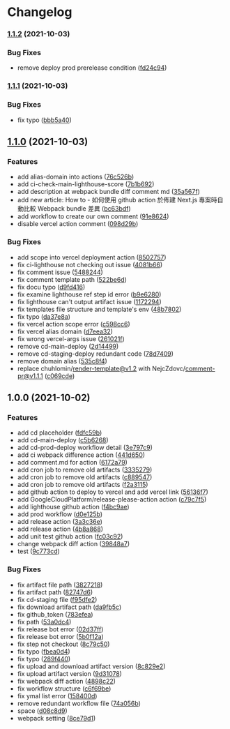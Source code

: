 # Changelog

### [1.1.2](https://www.github.com/EiffelFly/summerbud-main-site/compare/v1.1.1...v1.1.2) (2021-10-03)


### Bug Fixes

* remove deploy prod prerelease condition ([fd24c94](https://www.github.com/EiffelFly/summerbud-main-site/commit/fd24c9477953f0279acb47d1691ed3173a8572a7))

### [1.1.1](https://www.github.com/EiffelFly/summerbud-main-site/compare/v1.1.0...v1.1.1) (2021-10-03)


### Bug Fixes

* fix typo ([bbb5a40](https://www.github.com/EiffelFly/summerbud-main-site/commit/bbb5a40e54874224daaed1dc75507f42ff563b4d))

## [1.1.0](https://www.github.com/EiffelFly/summerbud-main-site/compare/v1.0.0...v1.1.0) (2021-10-03)


### Features

* add alias-domain into actions ([76c526b](https://www.github.com/EiffelFly/summerbud-main-site/commit/76c526bc71e6ef1a2ab34c3ae9046814cd0060af))
* add ci-check-main-lighthouse-score ([7b1b692](https://www.github.com/EiffelFly/summerbud-main-site/commit/7b1b692c169875cea514b01dcd3c4c9bdf10832d))
* add description at webpack bundle diff comment md ([35a567f](https://www.github.com/EiffelFly/summerbud-main-site/commit/35a567f7d887577f1bcb36768d3944bef316dcf1))
* add new article: How to - 如何使用 github action 於佈建 Next.js 專案時自動比較 Webpack bundle 差異 ([bc63bdf](https://www.github.com/EiffelFly/summerbud-main-site/commit/bc63bdfdda24ae7d7ab137f055af68beb780afe9))
* add workflow to create our own comment ([91e8624](https://www.github.com/EiffelFly/summerbud-main-site/commit/91e8624d59ce3725c7790c2bce69d55d6de3ec9c))
* disable vercel action comment ([098d29b](https://www.github.com/EiffelFly/summerbud-main-site/commit/098d29b3ae1dfe51ef5b2e4fda29c358a770f313))


### Bug Fixes

* add scope into vercel deployment action ([8502757](https://www.github.com/EiffelFly/summerbud-main-site/commit/8502757e709c837c0d6cc974dfadd5bb7b261474))
* fix ci-lighthouse not checking out issue ([4081b66](https://www.github.com/EiffelFly/summerbud-main-site/commit/4081b66cce8476b9b49e9557ab64c649475d91ae))
* fix comment issue ([5488244](https://www.github.com/EiffelFly/summerbud-main-site/commit/54882440d8a43b625dcf8776f6eae956773c16d7))
* fix comment template path ([522be6d](https://www.github.com/EiffelFly/summerbud-main-site/commit/522be6d5e816feab4a2b73aac8a0cd88b3287dc6))
* fix docu typo ([d9fd416](https://www.github.com/EiffelFly/summerbud-main-site/commit/d9fd4163b6c202b35d05a178d57efef9aff404c0))
* fix examine lighthouse ref step id error ([b9e6280](https://www.github.com/EiffelFly/summerbud-main-site/commit/b9e628044977fe1d9972ac48d85193878672c686))
* fix lighthouse can't output artifact issue ([1172294](https://www.github.com/EiffelFly/summerbud-main-site/commit/117229444e8ee1260fc74b3d3f0ea74a96e063ca))
* fix templates file structure and template's env ([48b7802](https://www.github.com/EiffelFly/summerbud-main-site/commit/48b7802a1a51651ad3b90c97ef869fb9b03f444a))
* fix typo ([da37e8a](https://www.github.com/EiffelFly/summerbud-main-site/commit/da37e8a4583bca0117034399b31227a374afa094))
* fix vercel action scope error ([c598cc6](https://www.github.com/EiffelFly/summerbud-main-site/commit/c598cc6b59cc6f1fdf8b202a5cb25e28fa8a975d))
* fix vercel alias domain ([d7eea32](https://www.github.com/EiffelFly/summerbud-main-site/commit/d7eea3296f3c72a1013c67a5408d1d961f565dac))
* fix wrong vercel-args issue ([261021f](https://www.github.com/EiffelFly/summerbud-main-site/commit/261021f81a17a6775d5cbe3302efea1b5a9a1ebd))
* remove cd-main-deploy ([2d14499](https://www.github.com/EiffelFly/summerbud-main-site/commit/2d144990691f14811a454ae1a595aa3d6d8cdc83))
* remove cd-staging-deploy redundant code ([78d7409](https://www.github.com/EiffelFly/summerbud-main-site/commit/78d7409519bdf347d5b36a34d6dd3e12898002e4))
* remove domain alias ([535c8f4](https://www.github.com/EiffelFly/summerbud-main-site/commit/535c8f43fc33e62e4f8134251a0ab9dc217d8b56))
* replace chuhlomin/render-template@v1.2 with NejcZdovc/comment-pr@v1.1.1 ([c069cde](https://www.github.com/EiffelFly/summerbud-main-site/commit/c069cde36037c2378067b53f47ac3516c893787a))

## 1.0.0 (2021-10-02)


### Features

* add cd placeholder ([fdfc59b](https://www.github.com/EiffelFly/summerbud-main-site/commit/fdfc59b8f28bba3a4d37bbdc9c02d41a5beab1c3))
* add cd-main-deploy ([c5b6268](https://www.github.com/EiffelFly/summerbud-main-site/commit/c5b6268050b09b56780da28c2bc76f81aa7a220f))
* add cd-prod-deploy workflow detail ([3e797c9](https://www.github.com/EiffelFly/summerbud-main-site/commit/3e797c9ba97be40ce94e5c5bf9f5029f7e9f7d5c))
* add ci webpack difference action ([441d650](https://www.github.com/EiffelFly/summerbud-main-site/commit/441d650dfd2152af9a41e0a6bbed083a89e58ff7))
* add comment.md for action ([6172a79](https://www.github.com/EiffelFly/summerbud-main-site/commit/6172a790e104f6ea24e2c8f7307d445b6ea3c5ee))
* add cron job to remove old artifacts ([3335279](https://www.github.com/EiffelFly/summerbud-main-site/commit/3335279893e9ef08fee14257172135898cf92a57))
* add cron job to remove old artifacts ([c889547](https://www.github.com/EiffelFly/summerbud-main-site/commit/c8895475f8c8710e0bcb197e404fa5fd3acbc381))
* add cron job to remove old artifacts ([f2a3115](https://www.github.com/EiffelFly/summerbud-main-site/commit/f2a3115ec757d3a1e49bc620b5cceb50189e5eea))
* add github action to deploy to vercel and add vercel link ([56136f7](https://www.github.com/EiffelFly/summerbud-main-site/commit/56136f75e4d75de1a7ae8c0d95dd0d718cb8348b))
* add GoogleCloudPlatform/release-please-action action ([c79c7f5](https://www.github.com/EiffelFly/summerbud-main-site/commit/c79c7f5e64b7b1e89762454157dae79c6007dd31))
* add lighthouse github action ([f4bc9ae](https://www.github.com/EiffelFly/summerbud-main-site/commit/f4bc9ae5439a48c1ca49419c1ff4b7b4e744cad7))
* add prod workflow ([d0e125b](https://www.github.com/EiffelFly/summerbud-main-site/commit/d0e125b589b5b40e7e18abf019a41f95c6218697))
* add release action ([3a3c36e](https://www.github.com/EiffelFly/summerbud-main-site/commit/3a3c36ed2c26d340d931832024efcd75b2ff1b1b))
* add release action ([4b8a868](https://www.github.com/EiffelFly/summerbud-main-site/commit/4b8a86801880cae06bb33d1604980cdf1df0086d))
* add unit test github action ([fc03c92](https://www.github.com/EiffelFly/summerbud-main-site/commit/fc03c92a621baebda0671c61e52592243a0d2942))
* change webpack diff action ([39848a7](https://www.github.com/EiffelFly/summerbud-main-site/commit/39848a763fffd3788400ffbc6655f54f4e5cc016))
* test ([9c773cd](https://www.github.com/EiffelFly/summerbud-main-site/commit/9c773cdfc62c4e147119d9395b15657fd61d9a57))


### Bug Fixes

* fix artifact file path ([3827218](https://www.github.com/EiffelFly/summerbud-main-site/commit/38272188aa6834f665614c1e1d9e4f5804a58cd2))
* fix artifact path ([82747d6](https://www.github.com/EiffelFly/summerbud-main-site/commit/82747d6608c52f5c26fdceaeb28f908abc627123))
* fix cd-staging file ([f95dfe2](https://www.github.com/EiffelFly/summerbud-main-site/commit/f95dfe213f973ab1982712733d9a76492ce09837))
* fix download artifact path ([da9fb5c](https://www.github.com/EiffelFly/summerbud-main-site/commit/da9fb5cd90122311ece65a11afff8e8d6bb78d87))
* fix github_token ([783efea](https://www.github.com/EiffelFly/summerbud-main-site/commit/783efea054b2214b9bf5ac73afe666bae414255f))
* fix path ([53a0dc4](https://www.github.com/EiffelFly/summerbud-main-site/commit/53a0dc42968f54e289eaa2765960d3f0168470f5))
* fix release bot error ([02d37ff](https://www.github.com/EiffelFly/summerbud-main-site/commit/02d37ffc38efa0573f1a25dae9aaa4aee985e43b))
* fix release bot error ([5b0f12a](https://www.github.com/EiffelFly/summerbud-main-site/commit/5b0f12ab82453dc9cddd13c267afd80c775e5265))
* fix step not checkout ([8c79c50](https://www.github.com/EiffelFly/summerbud-main-site/commit/8c79c50d9bc7c94f0b3e35a2be0cf90601b98c2f))
* fix typo ([fbea0d4](https://www.github.com/EiffelFly/summerbud-main-site/commit/fbea0d45c69b60379fadbe2c7f8c9a8311aff374))
* fix typo ([289f440](https://www.github.com/EiffelFly/summerbud-main-site/commit/289f4403edd9824bd71d1c3d200759f943e54d0c))
* fix upload and download artifact version ([8c829e2](https://www.github.com/EiffelFly/summerbud-main-site/commit/8c829e2ae403d52f6ebade1cf90540e7925f31e0))
* fix upload artifact version ([9d31078](https://www.github.com/EiffelFly/summerbud-main-site/commit/9d31078eedbb6c7a6d8cc5710fd548e36365b534))
* fix webpack diff action ([4898c22](https://www.github.com/EiffelFly/summerbud-main-site/commit/4898c223d545fa8ab58918c2c4f199412dc40714))
* fix workflow structure ([c6f69be](https://www.github.com/EiffelFly/summerbud-main-site/commit/c6f69be4ba599ef383cf06b97e6e43e180aad1b1))
* fix ymal list error ([158400d](https://www.github.com/EiffelFly/summerbud-main-site/commit/158400dea03e14bc49825da357f4c316402d5a8f))
* remove redundant workflow file ([74a056b](https://www.github.com/EiffelFly/summerbud-main-site/commit/74a056b4c79ce9fecc5c50c2f9905424370cecd0))
* space ([d08c8d9](https://www.github.com/EiffelFly/summerbud-main-site/commit/d08c8d96e738f61cb3a24fb36baa7dcdaf7433f2))
* webpack setting ([8ce79d1](https://www.github.com/EiffelFly/summerbud-main-site/commit/8ce79d16306672dcc2420af5f320870dc3322cfa))
